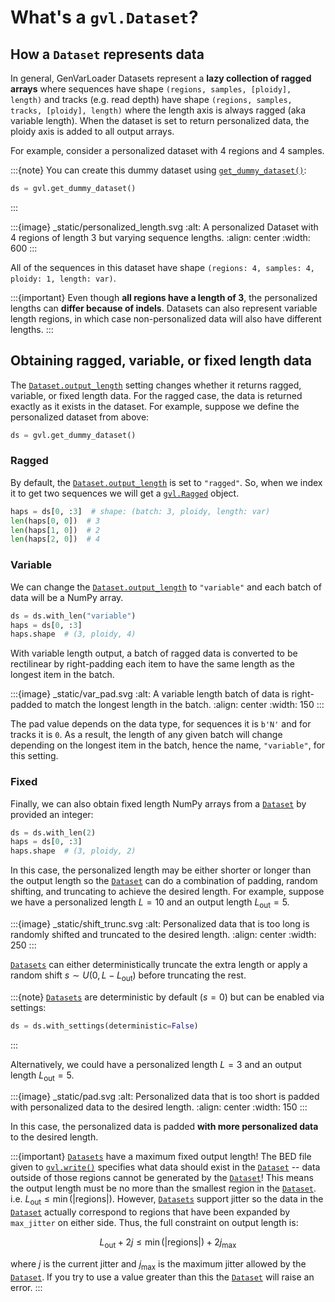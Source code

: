 # What's a `gvl.Dataset`?

## How a `Dataset` represents data

In general, GenVarLoader Datasets represent a **lazy collection of ragged arrays** where sequences have shape `(regions, samples, [ploidy], length)` and tracks (e.g. read depth) have shape `(regions, samples, tracks, [ploidy], length)` where the length axis is always ragged (aka variable length). When the dataset is set to return personalized data, the ploidy axis is added to all output arrays.

For example, consider a personalized dataset with 4 regions and 4 samples.

:::{note}
You can create this dummy dataset using [`get_dummy_dataset()`](api.md#genvarloader.get_dummy_dataset):
```python
ds = gvl.get_dummy_dataset()
```
:::

:::{image} _static/personalized_length.svg
:alt: A personalized Dataset with 4 regions of length 3 but varying sequence lengths.
:align: center
:width: 600
:::

All of the sequences in this dataset have shape `(regions: 4, samples: 4, ploidy: 1, length: var)`.

:::{important}
Even though **all regions have a length of 3**, the personalized lengths can **differ because of indels**. Datasets can also represent variable length regions, in which case non-personalized data will also have different lengths.
:::

## Obtaining ragged, variable, or fixed length data

The [`Dataset.output_length`](api.md#genvarloader.Dataset.output_length) setting changes whether it returns ragged, variable, or fixed length data. For the ragged case, the data is returned exactly as it exists in the dataset. For example, suppose we define the personalized dataset from above:

```python
ds = gvl.get_dummy_dataset()
```

### Ragged

By default, the [`Dataset.output_length`](api.md#genvarloader.Dataset.output_length) is set to `"ragged"`. So, when we index it to get two sequences we will get a [`gvl.Ragged`](api.md#genvarloader.Ragged) object.

```python
haps = ds[0, :3]  # shape: (batch: 3, ploidy, length: var)
len(haps[0, 0])  # 3
len(haps[1, 0])  # 2
len(haps[2, 0])  # 4
```

### Variable

We can change the [`Dataset.output_length`](api.md#genvarloader.Dataset.output_length) to `"variable"` and each batch of data will be a NumPy array.

```python
ds = ds.with_len("variable")
haps = ds[0, :3]
haps.shape  # (3, ploidy, 4)
```

With variable length output, a batch of ragged data is converted to be rectilinear by right-padding each item to have the same length as the longest item in the batch.

:::{image} _static/var_pad.svg
:alt: A variable length batch of data is right-padded to match the longest length in the batch.
:align: center
:width: 150
:::

The pad value depends on the data type, for sequences it is `b'N'` and for tracks it is `0`. As a result, the length of any given batch will change depending on the longest item in the batch, hence the name, `"variable"`, for this setting.

### Fixed

Finally, we can also obtain fixed length NumPy arrays from a [`Dataset`](api.md#genvarloader.Dataset) by provided an integer:

```python
ds = ds.with_len(2)
haps = ds[0, :3]
haps.shape  # (3, ploidy, 2)
```

In this case, the personalized length may be either shorter or longer than the output length so the [`Dataset`](api.md#genvarloader.Dataset) can do a combination of padding, random shifting, and truncating to achieve the desired length. For example, suppose we have a personalized length $L = 10$ and an output length $L_{\text{out}} = 5$.

:::{image} _static/shift_trunc.svg
:alt: Personalized data that is too long is randomly shifted and truncated to the desired length.
:align: center
:width: 250
:::

[`Datasets`](api.md#genvarloader.Dataset) can either deterministically truncate the extra length or apply a random shift $s \sim U(0, L - L_{\text{out}})$ before truncating the rest.

:::{note}
[`Datasets`](api.md#genvarloader.Dataset) are deterministic by default ($s = 0$) but can be enabled via settings:

```python
ds = ds.with_settings(deterministic=False)
```

:::

Alternatively, we could have a personalized length $L = 3$ and an output length $L_{\text{out}} = 5$.

:::{image} _static/pad.svg
:alt: Personalized data that is too short is padded with personalized data to the desired length.
:align: center
:width: 150
:::

In this case, the personalized data is padded **with more personalized data** to the desired length.

:::{important}
[`Datasets`](api.md#genvarloader.Dataset) have a maximum fixed output length! The BED file given to [`gvl.write()`](api.md#genvarloader.write) specifies what data should exist in the [`Dataset`](api.md#genvarloader.Dataset) -- data outside of those regions cannot be generated by the [`Dataset`](api.md#genvarloader.Dataset)! This means the output length must be no more than the smallest region in the [`Dataset`](api.md#genvarloader.Dataset). i.e. $L_{\text{out}} \le \min(|\text{regions}|)$. However, [`Datasets`](api.md#genvarloader.Dataset) support jitter so the data in the [`Dataset`](api.md#genvarloader.Dataset) actually correspond to regions that have been expanded by `max_jitter` on either side. Thus, the full constraint on output length is:

$$L_{\text{out}} + 2 j \le \min(|\text{regions}|) + 2 j_{\text{max}}$$

where $j$ is the current jitter and $j_{\text{max}}$ is the maximum jitter allowed by the [`Dataset`](api.md#genvarloader.Dataset). If you try to use a value greater than this the [`Dataset`](api.md#genvarloader.Dataset) will raise an error.
:::